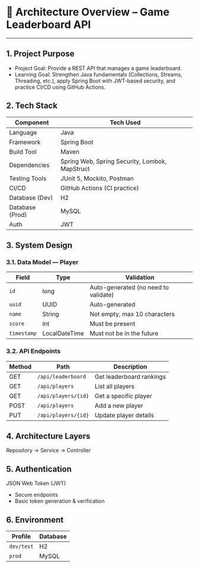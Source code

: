 # 🧱 Architecture Overview – Game Leaderboard API

---

## 1. Project Purpose
- Project Goal: Provide a REST API that manages a game leaderboard.
- Learning Goal: Strengthen Java fundamentals (Collections, Streams, Threading, etc.), apply Spring Boot with JWT-based security, 
and practice CI/CD using GitHub Actions.

## 2. Tech Stack
| Component       | Tech Used                                      |
|-----------------|------------------------------------------------|
| Language        | Java                                           |
| Framework       | Spring Boot                                    |
| Build Tool      | Maven                                          |
| Dependencies    | Spring Web, Spring Security, Lombok, MapStruct |
| Testing Tools   | JUnit 5, Mockito, Postman                      |
| CI/CD           | GitHub Actions (CI practice)                   |
| Database (Dev)  | H2                                             |
| Database (Prod) | MySQL                                          |
| Auth            | JWT                                            |

## 3. System Design
### 3.1. Data Model — Player
| Field       | Type          | Validation                           |
|-------------|---------------|--------------------------------------|
| `id`        | long          | Auto-generated (no need to validate) |
| `uuid`      | UUID          | Auto-generated                       |
| `name`      | String        | Not empty, max 10 characters         |
| `score`     | int           | Must be present                      |
| `timestamp` | LocalDateTime | Must not be in the future            |

### 3.2. API Endpoints
| Method | Path                | Description              |
|--------|---------------------|--------------------------|
| GET    | `/api/leaderboard`  | Get leaderboard rankings |
| GET    | `/api/players`      | List all players         |
| GET    | `/api/players/{id}` | Get a specific player    |
| POST   | `/api/players`      | Add a new player         |
| PUT    | `/api/players/{id}` | Update player details    |


## 4. Architecture Layers
Repository → Service → Controller

## 5. Authentication
JSON Web Token (JWT)
- Secure endpoints
- Basic token generation & verification

## 6. Environment 
| Profile    | Database |
|------------|----------|
| `dev/test` | H2       |
| `prod`     | MySQL    |

